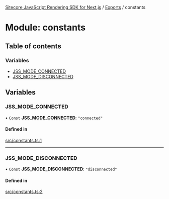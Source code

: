 [Sitecore JavaScript Rendering SDK for Next.js](../README.md) / [Exports](../modules.md) / constants

# Module: constants

## Table of contents

### Variables

- [JSS\_MODE\_CONNECTED](constants.md#jss_mode_connected)
- [JSS\_MODE\_DISCONNECTED](constants.md#jss_mode_disconnected)

## Variables

### JSS\_MODE\_CONNECTED

• `Const` **JSS\_MODE\_CONNECTED**: ``"connected"``

#### Defined in

[src/constants.ts:1](https://github.com/Sitecore/jss/blob/e49fd4cc/packages/sitecore-jss-nextjs/src/constants.ts#L1)

___

### JSS\_MODE\_DISCONNECTED

• `Const` **JSS\_MODE\_DISCONNECTED**: ``"disconnected"``

#### Defined in

[src/constants.ts:2](https://github.com/Sitecore/jss/blob/e49fd4cc/packages/sitecore-jss-nextjs/src/constants.ts#L2)
